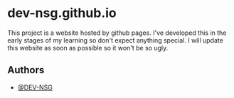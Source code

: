 
# dev-nsg.github.io

This project is a website hosted by github pages.
I've developed this in the early stages of my learning so don't expect anything special.
I will update this website as soon as possible so it won't be so ugly.





## Authors

- [@DEV-NSG](https://www.github.com/dev-nsg)

